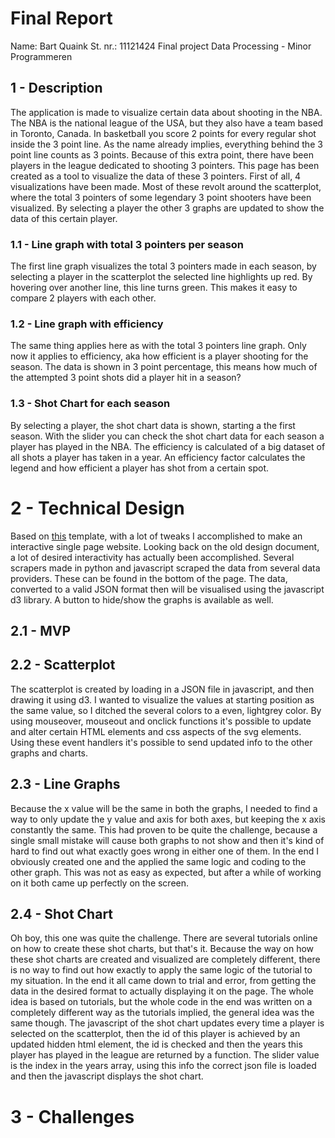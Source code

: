 # Final Report
Name: Bart Quaink
St. nr.: 11121424
Final project Data Processing - Minor Programmeren

## 1 - Description
The application is made to visualize certain data about shooting in the NBA. The NBA is the national league of the USA, but they also have a team based in Toronto, Canada. In basketball you score 2 points for every regular shot inside the 3 point line. As the name already implies, everything behind the 3 point line counts as 3 points. Because of this extra point, there have been players in the league dedicated to shooting 3 pointers. This page has been created as a tool to visualize the data of these 3 pointers. First of all, 4 visualizations have been made. Most of these revolt around the scatterplot, where the total 3 pointers of some legendary 3 point shooters have been visualized. By selecting a player the other 3 graphs are updated to show the data of this certain player.

### 1.1 - Line graph with total 3 pointers per season
The first line graph visualizes the total 3 pointers made in each season, by selecting a player in the scatterplot the selected line highlights up red. By hovering over another line, this line turns green. This makes it easy to compare 2 players with each other.

### 1.2 - Line graph with efficiency
The same thing applies here as with the total 3 pointers line graph. Only now it applies to efficiency, aka how efficient is a player shooting for the season. The data is shown in 3 point percentage, this means how much of the attempted 3 point shots did a player hit in a season?

### 1.3 - Shot Chart for each season
By selecting a player, the shot chart data is shown, starting a the first season. With the slider you can check the shot chart data for each season a player has played in the NBA. The efficiency is calculated of a big dataset of all shots a player has taken in a year. An efficiency factor calculates the legend and how efficient a player has shot from a certain spot.

# 2 - Technical Design
Based on [this](https://www.behance.net/gallery/26219339/Unika-One-page-PSD-template) template, with a lot of tweaks I accomplished to make an interactive single page website. Looking back on the old design document, a lot of desired interactivity has actually been accomplished. Several scrapers made in python and javascript scraped the data from several data providers. These can be found in the bottom of the page. The data, converted to a valid JSON format then will be visualised using the javascript d3 library. A button to hide/show the graphs is available as well.

## 2.1 - MVP

## 2.2 - Scatterplot
The scatterplot is created by loading in a JSON file in javascript, and then drawing it using d3. I wanted to visualize the values at starting position as the same value, so I ditched the several colors to a even, lightgrey color. By using mouseover, mouseout and onclick functions it's possible to update and alter certain HTML elements and css aspects of the svg elements. Using these event handlers it's possible to send updated info to the other graphs and charts.

## 2.3 - Line Graphs
Because the x value will be the same in both the graphs, I needed to find a way to only update the y value and axis for both axes, but keeping the x axis constantly the same. This had proven to be quite the challenge, because a single small mistake will cause both graphs to not show and then it's kind of hard to find out what exactly goes wrong in either one of them. In the end I obviously created one and the applied the same logic and coding to the other graph. This was not as easy as expected, but after a while of working on it both came up perfectly on the screen.

## 2.4 - Shot Chart
Oh boy, this one was quite the challenge. There are several tutorials online on how to create these shot charts, but that's it. Because the way on how these shot charts are created and visualized are completely different, there is no way to find out how exactly to apply the same logic of the tutorial to my situation. In the end it all came down to trial and error, from getting the data in the desired format to actually displaying it on the page. The whole idea is based on tutorials, but the whole code in the end was written on a completely different way as the tutorials implied, the general idea was the same though. The javascript of the shot chart updates every time a player is selected on the scatterplot, then the id of this player is achieved by an updated hidden html element, the id is checked and then the years this player has played in the league are returned by a function. The slider value is the index in the years array, using this info the correct json file is loaded and then the javascript displays the shot chart.

# 3 - Challenges
